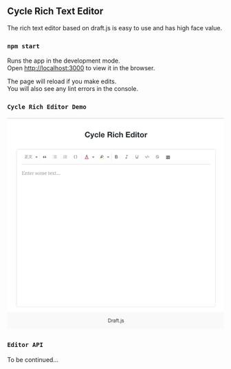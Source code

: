 ## Cycle Rich Text Editor

The rich text editor based on draft.js is easy to use and has high face value.

### `npm start`

Runs the app in the development mode.<br>
Open [http://localhost:3000](http://localhost:3000) to view it in the browser.

The page will reload if you make edits.<br>
You will also see any lint errors in the console.

### `Cycle Rich Editor Demo`

![RichEditor](./src/meta/demo.png)

### `Editor API`

To be continued...